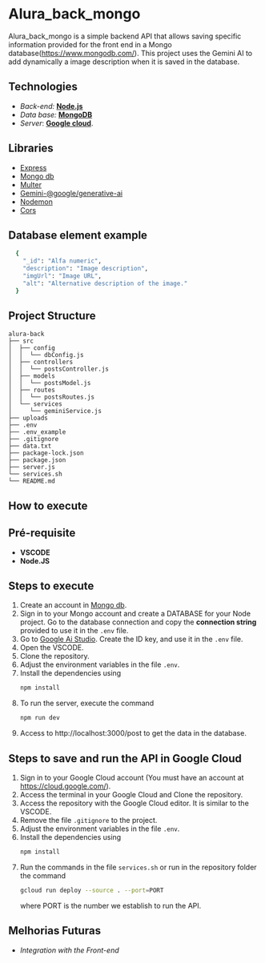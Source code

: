 # Alura_back_mongo

Alura_back_mongo is a simple backend API that allows saving specific information provided for the front end in a Mongo database(https://www.mongodb.com/). This project uses the Gemini AI to add dynamically a image description when it is saved in the database.

## Technologies

- _Back-end:_ [**Node.js**](https://nodejs.org/en)
- _Data base:_ [**MongoDB**](https://www.mongodb.com/)
- _Server_: [**Google cloud**]( https://cloud.google.com/).

## Libraries

- [Express](https://www.npmjs.com/package/express)
- [Mongo db](https://www.npmjs.com/package/mongodb)
- [Multer](https://www.npmjs.com/package/multer)
- [Gemini-@google/generative-ai](https://www.npmjs.com/package/@google/generative-ai)
- [Nodemon](https://www.npmjs.com/package/nodemon)
- [Cors](https://www.npmjs.com/package/cors)
  
## Database element example

  ```bash
    {
      "_id": "Alfa numeric",
      "description": "Image description",
      "imgUrl": "Image URL",
      "alt": "Alternative description of the image."
    }
  ```

## Project Structure

```
alura-back
├── src
│  ├── config
│  │  └── dbConfig.js
│  ├── controllers
│  │  └── postsController.js
│  ├── models
│  │  └── postsModel.js
│  ├── routes
│  │  └── postsRoutes.js
│  └── services
│     └── geminiService.js
├── uploads
├── .env
├── .env_example
├── .gitignore
├── data.txt
├── package-lock.json
├── package.json
├── server.js
└── services.sh
└── README.md

```

## How to execute

## Pré-requisite

- **VSCODE**
- **Node.JS**

## Steps to execute

1. Create an account in [Mongo db](https://www.mongodb.com/).
2. Sign in to your Mongo account and create a DATABASE for your Node project. Go to the database connection and copy the **connection string** provided to use it in the ```.env``` file.
3. Go to [Google Ai Studio](https://aistudio.google.com/app/apikey). Create the ID key, and use it in the ```.env``` file.
4. Open the VSCODE.
5. Clone the repository.
6.  Adjust the environment variables in the file ```.env```.
7. Install the dependencies using
   ```bash
   npm install
   ```
8. To run the server, execute the command
   ```bash
   npm run dev
   ```
9. Access to http://localhost:3000/post to get the data in the database.

## Steps to save and run the API in Google Cloud

1. Sign in to your Google Cloud account (You must have an account at https://cloud.google.com/).
2. Access the terminal in your Google Cloud and Clone the repository.
3. Access the repository with the Google Cloud editor. It is similar to the VSCODE.
4. Remove the file ```.gitignore``` to the project.
5. Adjust the environment variables in the file ```.env```.
6. Install the dependencies using
   ```bash
   npm install
   ```
8. Run the commands in the file ```services.sh``` or run in the repository folder the command
   ```bash
   gcloud run deploy --source . --port=PORT
   ```
   where PORT is the number we establish to run the API.

## Melhorias Futuras

- _Integration with the Front-end_ 
